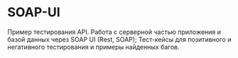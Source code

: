 # SOAP-UI
Пример тестирования API.
Работа с серверной частью приложения и базой данных через SOAP UI (Rest, SOAP);
Тест-кейсы для позитивного и негативного тестирования и примеры найденных багов.

